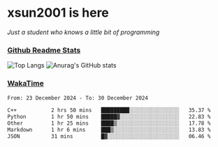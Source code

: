 # xsun2001 is here

*Just a student who knows a little bit of programming*

### [Github Readme Stats](https://github.com/anuraghazra/github-readme-stats)

![Top Langs](https://github-readme-stats.vercel.app/api/top-langs/?username=xsun2001&layout=compact&theme=radical) ![Anurag's GitHub stats](https://github-readme-stats.vercel.app/api?username=xsun2001&show_icons=true&theme=radical)

### [WakaTime](https://wakatime.com)

<!--START_SECTION:waka-->

```txt
From: 23 December 2024 - To: 30 December 2024

C++           2 hrs 50 mins   █████████░░░░░░░░░░░░░░░░   35.37 %
Python        1 hr 50 mins    █████▓░░░░░░░░░░░░░░░░░░░   22.83 %
Other         1 hr 25 mins    ████▒░░░░░░░░░░░░░░░░░░░░   17.78 %
Markdown      1 hr 6 mins     ███▒░░░░░░░░░░░░░░░░░░░░░   13.83 %
JSON          31 mins         █▓░░░░░░░░░░░░░░░░░░░░░░░   06.46 %
```

<!--END_SECTION:waka-->
